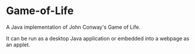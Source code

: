 # Game-of-Life
A Java implementation of John Conway's Game of Life.

It can be run as a desktop Java application or embedded into a webpage as an applet.
